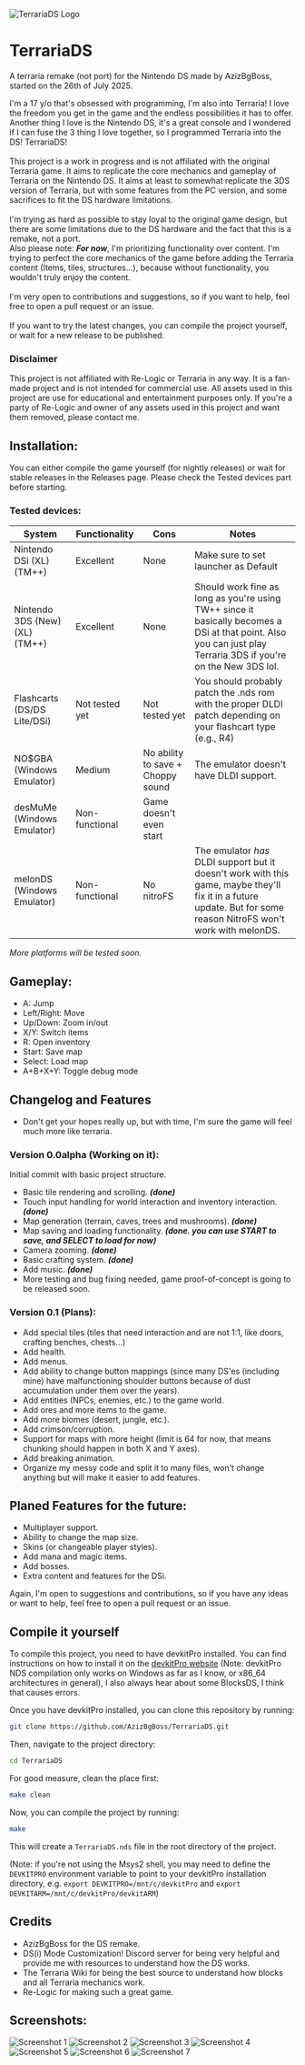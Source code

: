 ![TerrariaDS Logo](media/logo.png)
# TerrariaDS
A terraria remake (not port) for the Nintendo DS made by AzizBgBoss, started on the 26th of July 2025.<br>

I'm a 17 y/o that's obsessed with programming, I'm also into Terraria! I love the freedom you get in the game and the endless possibilities it has to offer. Another thing I love is the Nintendo DS, it's a great console and I wondered if I can fuse the 3 thing I love together, so I programmed Terraria into the DS! TerrariaDS!<br>
<br>
This project is a work in progress and is not affiliated with the original Terraria game. It aims to replicate the core mechanics and gameplay of Terraria on the Nintendo DS.
It aims at least to somewhat replicate the 3DS version of Terraria, but with some features from the PC version, and some sacrifices to fit the DS hardware limitations.<br>
<br>
I'm trying as hard as possible to stay loyal to the original game design, but there are some limitations due to the DS hardware and the fact that this is a remake, not a port.<br>
Also please note: ***For now***, I'm prioritizing functionality over content. I'm trying to perfect the core mechanics of the game before adding the Terraria content (Items, tiles, structures...), because without functionality, you wouldn't truly enjoy the content.<br>
<br>
I'm very open to contributions and suggestions, so if you want to help, feel free to open a pull request or an issue.<br>
<br>
If you want to try the latest changes, you can compile the project yourself, or wait for a new release to be published.<br>

### Disclaimer
This project is not affiliated with Re-Logic or Terraria in any way. It is a fan-made project and is not intended for commercial use. All assets used in this project are use for educational and entertainment purposes only. If you're a party of Re-Logic and owner of any assets used in this project and want them removed, please contact me.

## Installation:
You can either compile the game yourself (for nightly releases) or wait for stable releases in the Releases page. Please check the Tested devices part before starting.

### Tested devices:
| System                           | Functionality             | Cons                  | Notes                                                                                                       |
|----------------------------------|---------------------------|-----------------------|-------------------------------------------------------------------------------------------------------------|
| Nintendo DSi (XL) (TM++)         | Excellent                 | None                  | Make sure to set launcher as Default                                                                 |
| Nintendo 3DS (New) (XL) (TM++)   | Excellent                 | None                  | Should work fine as long as you're using TW++ since it basically becomes a DSi at that point. Also you can just play Terraria 3DS if you're on the New 3DS lol.|
| Flashcarts (DS/DS Lite/DSi)      | Not tested yet            | Not tested yet        | You should probably patch the .nds rom with the proper DLDI patch depending on your flashcart type (e.g., R4) |
| NO$GBA (Windows Emulator)        | Medium                    | No ability to save + Choppy sound | The emulator doesn't have DLDI support.                                         |
| desMuMe (Windows Emulator)       | Non-functional            | Game doesn't even start |                                                                             |
| melonDS (Windows Emulator)       | Non-functional            | No nitroFS              | The emulator *has* DLDI support but it doesn't work with this game, maybe they'll fix it in a future update. But for some reason NitroFS won't work with melonDS. |

*More platforms will be tested soon.*

## Gameplay:
- A: Jump
- Left/Right: Move
- Up/Down: Zoom in/out
- X/Y: Switch items
- R: Open inventory
- Start: Save map
- Select: Load map
- A+B+X+Y: Toggle debug mode

## Changelog and Features
- Don't get your hopes really up, but with time, I'm sure the game will feel much more like terraria.
### Version 0.0alpha (Working on it):
Initial commit with basic project structure.
- Basic tile rendering and scrolling. ***(done)***
- Touch input handling for world interaction and inventory interaction. ***(done)***
- Map generation (terrain, caves, trees and mushrooms). ***(done)***
- Map saving and loading functionality. ***(done. you can use START to save, and SELECT to load for now)***
- Camera zooming. ***(done)***
- Basic crafting system. ***(done)***
- Add music. ***(done)***
- More testing and bug fixing needed, game proof-of-concept is going to be released soon.

### Version 0.1 (Plans):
- Add special tiles (tiles that need interaction and are not 1:1, like doors, crafting benches, chests...)
- Add health.
- Add menus.
- Add ability to change button mappings (since many DS'es (including mine) have malfunctioning shoulder buttons because of dust accumulation under them over the years).
- Add entities (NPCs, enemies, etc.) to the game world.
- Add ores and more items to the game.
- Add more biomes (desert, jungle, etc.).
- Add crimson/corruption.
- Support for maps with more height (limit is 64 for now, that means chunking should happen in both X and Y axes).
- Add breaking animation.
- Organize my messy code and split it to many files, won't change anything but will make it easier to add features.

## Planed Features for the future:
- Multiplayer support.
- Ability to change the map size.
- Skins (or changeable player styles).
- Add mana and magic items.
- Add bosses.
- Extra content and features for the DSi.

Again, I'm open to suggestions and contributions, so if you have any ideas or want to help, feel free to open a pull request or an issue.

## Compile it yourself
To compile this project, you need to have devkitPro installed. You can find instructions on how to install it on the [devkitPro website](https://devkitpro.org/wiki/Getting_Started) (Note: devkitPro NDS compilation only works on Windows as far as I know, or x86_64 architectures in general), I also always hear about some BlocksDS, I think that causes errors.

Once you have devkitPro installed, you can clone this repository by running:
```bash
git clone https://github.com/AzizBgBoss/TerrariaDS.git
```

Then, navigate to the project directory:
```bash
cd TerrariaDS
```

For good measure, clean the place first:
```bash
make clean
```

Now, you can compile the project by running:
```bash
make
```
This will create a `TerrariaDS.nds` file in the root directory of the project.

(Note: if you're not using the Msys2 shell, you may need to define the `DEVKITPRO` environment variable to point to your devkitPro installation directory, e.g. `export DEVKITPRO=/mnt/c/devkitPro` and `export DEVKITARM=/mnt/c/devkitPro/devkitARM`)

## Credits
- AzizBgBoss for the DS remake.
- DS(i) Mode Customization! Discord server for being very helpful and provide me with resources to understand how the DS works.
- The Terraria Wiki for being the best source to understand how blocks and all Terraria mechanics work.
- Re-Logic for making such a great game.

## Screenshots:
![Screenshot 1](media/screenshot%20(1).png)
![Screenshot 2](media/screenshot%20(2).png)
![Screenshot 3](media/screenshot%20(3).png)
![Screenshot 4](media/screenshot%20(4).png)
![Screenshot 5](media/screenshot%20(5).png)
![Screenshot 6](media/screenshot%20(6).png)
![Screenshot 7](media/screenshot%20(7).png)